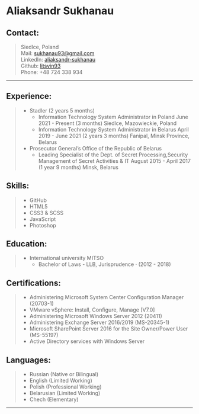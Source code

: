 # **Aliaksandr Sukhanau** # 

## **Contact**: ##
> Siedlce, Poland \
> Mail:     sukhanau93@gmail.com \
> LinkedIn: [aliaksandr-sukhanau](https://www.linkedin.com/in/aliaksandr-sukhanau/) \
> Github:   [litsvin93](https://github.com/litsvin93) \
>  Phone: +48 724 338 934

---

## **Experience:** ##
> * Stadler (2 years 5 months)
>    * Information Technology System Administrator in Poland
>    June 2021 - Present (3 months)
>    Siedlce, Mazowieckie, Poland
>    * Information Technology System Administrator in Belarus
>    April 2019 - June 2021 (2 years 3 months)
>    Fanipal, Minsk Province, Belarus 
>* Prosecutor General’s Office of the Republic of Belarus 
>    * Leading Specialist of the Dept. of Secret Processing,Security
>   Management of Secret Activities & IT
>   August 2015 - April 2017 (1 year 9 months)
>   Minsk, Belarus

## **Skills:** ##
> - GitHub 
> - HTML5
> - CSS3 & SCSS
> - JavaScript
> - Photoshop

## **Education:** ##
> * International university MITSO 
>    * Bachelor of Laws - LLB, Jurisprudence · (2012 - 2018)

## **Certifications:** ##
> - Administering Microsoft System
>   Center Configuration Manager (20703-1)
> - VMware vSphere: Install, Configure, Manage [V7.0]
> - Administering Microsoft Windows Server 2012 (20411)
> - Administering Exchange Server 2016/2019 (MS-20345-1)
> - Microsoft SharePoint Server 2016 for the Site Owner/Power User (MS-55197)
> - Active Directory services with Windows Server

## **Languages:** ##
> - Russian  (Native or Bilingual)
> - English  (Limited Working)
> - Polish  (Professional Working)
> - Belarusian  (Limited Working)
> - Chech  (Elementary)

---